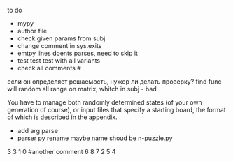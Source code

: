 to do

* mypy
* author file
* check given params from subj
* change comment in sys.exits
* emtpy lines doents parses, need to skip it
* test test test with all variants
* check all comments #

если  он определяет решаемость, нужер ли делать проверку?
find funс will random all range on matrix, whitch in subj - bad

You have to manage both randomly determined states (of your own generation of
course), or input files that specify a starting board, the format of which is described
in the appendix.

* add arg parse
* parser py rename maybe name shoud be n-puzzle.py

[//]: # (# PONIES)
3
3 1 0 #another comment
6 8 7
2 5 4
